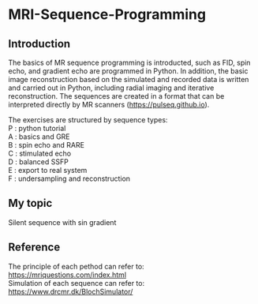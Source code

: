 MRI-Sequence-Programming
===

Introduction
---
The basics of MR sequence programming is introducted, such as FID, spin echo, and gradient echo are programmed in Python. In addition, the basic image reconstruction based on the simulated and recorded data is written and carried out in Python, including radial imaging and iterative reconstruction. The sequences are created in a format that can be interpreted directly by MR scanners (https://pulseq.github.io).

The exercises are structured by sequence types:  
P : python tutorial  
A : basics and GRE  
B : spin echo and RARE  
C : stimulated echo  
D : balanced SSFP  
E : export to real system  
F : undersampling and reconstruction  

My topic
---
Silent sequence with sin gradient

Reference
---
The principle of each pethod can refer to: https://mriquestions.com/index.html  
Simulation of each sequence can refer to: https://www.drcmr.dk/BlochSimulator/

